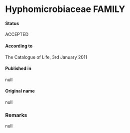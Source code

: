 # Hyphomicrobiaceae FAMILY

#### Status
ACCEPTED

#### According to
The Catalogue of Life, 3rd January 2011

#### Published in
null

#### Original name
null

### Remarks
null